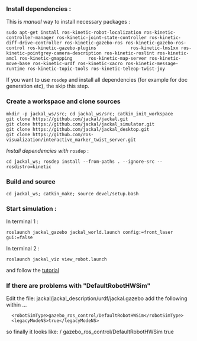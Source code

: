 ### Install dependencies :

This is *manual* way to install necessary packages :
```
sudo apt-get install ros-kinetic-robot-localization ros-kinetic-controller-manager ros-kinetic-joint-state-controller ros-kinetic-diff-drive-controller ros-kinetic-gazebo-ros ros-kinetic-gazebo-ros-control ros-kinetic-gazebo-plugins             ros-kinetic-lms1xx ros-kinetic-pointgrey-camera-description ros-kinetic-roslint ros-kinetic-amcl ros-kinetic-gmapping      ros-kinetic-map-server ros-kinetic-move-base ros-kinetic-urdf ros-kinetic-xacro ros-kinetic-message-runtime ros-kinetic-topic-tools ros-kinetic-teleop-twist-joy
```
If you want to use `rosdep` and install all dependencies (for example for doc generation etc), the skip this step.


### Create a workspace and clone sources
```
mkdir -p jackal_ws/src; cd jackal_ws/src; catkin_init_workspace
git clone https://github.com/jackal/jackal.git
git clone https://github.com/jackal/jackal_simulator.git
git clone https://github.com/jackal/jackal_desktop.git
git clone https://github.com/ros-visualization/interactive_marker_twist_server.git
```

*Install dependencies with* `rosdep` : 
```
cd jackal_ws; rosdep install --from-paths . --ignore-src --rosdistro=kinetic
```

### Build and source

```
cd jackal_ws; catkin_make; source devel/setup.bash
```
### Start simulation : 

In terminal 1 :
```
roslaunch jackal_gazebo jackal_world.launch config:=front_laser gui:=false
```
In terminal 2 :
```
roslaunch jackal_viz view_robot.launch
```
and follow the [tutorial](http://docs.ros.org/indigo/api/jackal_tutorials/html/simulation.html)


### If there are problems with  "DefaultRobotHWSim"
Edit the file: jackal/jackal_description/urdf/jackal.gazebo
add the following within <plugin name="gazebo_ros_control" filename="libgazebo_ros_control.so"> ... </plugin>

      <robotSimType>gazebo_ros_control/DefaultRobotHWSim</robotSimType>
      <legacyModeNS>true</legacyModeNS>

so finally it looks like:
  <gazebo>
    <plugin name="gazebo_ros_control" filename="libgazebo_ros_control.so">
      <robotNamespace>/</robotNamespace>
      <robotSimType>gazebo_ros_control/DefaultRobotHWSim</robotSimType>
      <legacyModeNS>true</legacyModeNS>
    </plugin>
  </gazebo>
